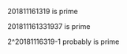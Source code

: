 201811161319     is    prime 

201811161331937     is prime 

2^20181116319-1       probably is prime
